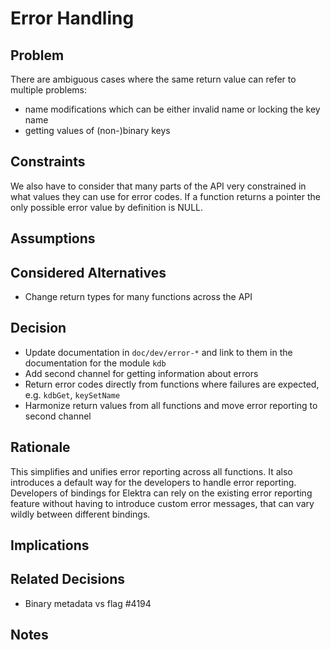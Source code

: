 # Error Handling

## Problem

There are ambiguous cases where the same return value can refer to multiple problems:

-  name modifications which can be either invalid name or locking the key name
-  getting values of (non-)binary keys

## Constraints

We also have to consider that many parts of the API very constrained in what values they can use for error codes. If a function returns a pointer the only possible error value by definition is NULL.

## Assumptions

## Considered Alternatives

- Change return types for many functions across the API

## Decision

- Update documentation in `doc/dev/error-*` and link to them in the documentation
  for the module `kdb`
- Add second channel for getting information about errors
- Return error codes directly from functions where failures are expected, e.g. `kdbGet`, `keySetName`
- Harmonize return values from all functions and move error reporting to second channel

## Rationale

This simplifies and unifies error reporting across all functions. It also introduces
a default way for the developers to handle error reporting. Developers of
bindings for Elektra can rely on the existing error reporting feature without
having to introduce custom error messages, that can vary wildly between different
bindings.

## Implications

## Related Decisions

- Binary metadata vs flag #4194

## Notes

